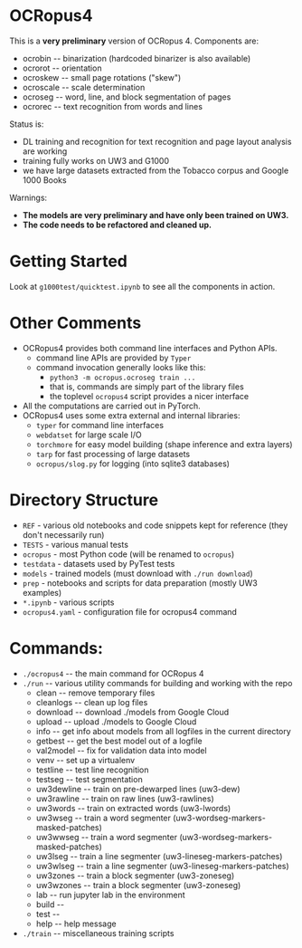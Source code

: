 # OCRopus4

This is a **very preliminary** version of OCRopus 4. Components are:

- ocrobin -- binarization (hardcoded binarizer is also available)
- ocrorot -- orientation
- ocroskew -- small page rotations ("skew")
- ocroscale -- scale determination
- ocroseg -- word, line, and block segmentation of pages
- ocrorec -- text recognition from words and lines

Status is:

- DL training and recognition for text recognition and page layout analysis are working
- training fully works on UW3 and G1000
- we have large datasets extracted from the Tobacco corpus and Google 1000 Books

Warnings:

- **The models are very preliminary and have only been trained on UW3.**
- **The code needs to be refactored and cleaned up.**

# Getting Started

Look at `g1000test/quicktest.ipynb` to see all the components in action.

# Other Comments

- OCRopus4 provides both command line interfaces and Python APIs.
    - command line APIs are provided by `Typer`
    - command invocation generally looks like this:
        - `python3 -m ocropus.ocroseg train ...`
        - that is, commands are simply part of the library files
        - the toplevel `ocropus4` script provides a nicer interface
- All the computations are carried out in PyTorch.
- OCRopus4 uses some extra external and internal libraries:
    - `typer` for command line interfaces
    - `webdatset` for large scale I/O
    - `torchmore` for easy model building (shape inference and extra layers)
    - `tarp` for fast processing of large datasets
    - `ocropus/slog.py` for logging (into sqlite3 databases)

# Directory Structure

- `REF` - various old notebooks and code snippets kept for reference (they don't necessarily run)
- `TESTS` - various manual tests
- `ocropus` - most Python code (will be renamed to `ocropus`)
- `testdata` - datasets used by PyTest tests
- `models` - trained models (must download with `./run download`)
- `prep` - notebooks and scripts for data preparation (mostly UW3 examples)
- `*.ipynb` - various scripts
- `ocropus4.yaml` - configuration file for ocropus4 command

# Commands:

- `./ocropus4` -- the main command for OCRopus 4
- `./run` -- various utility commands for building and working with the repo
    - clean -- remove temporary files
    - cleanlogs -- clean up log files
    - download -- download ./models from Google Cloud
    - upload -- upload ./models to Google Cloud
    - info -- get info about models from all logfiles in the current directory
    - getbest -- get the best model out of a logfile
    - val2model -- fix for validation data into model
    - venv -- set up a virtualenv
    - testline -- test line recognition
    - testseg -- test segmentation
    - uw3dewline -- train on pre-dewarped lines (uw3-dew)
    - uw3rawline -- train on raw lines (uw3-rawlines)
    - uw3words -- train on extracted words (uw3-lwords)
    - uw3wseg -- train a word segmenter (uw3-wordseg-markers-masked-patches)
    - uw3wwseg -- train a word segmenter (uw3-wordseg-markers-masked-patches)
    - uw3lseg -- train a line segmenter (uw3-lineseg-markers-patches)
    - uw3wlseg -- train a line segmenter (uw3-lineseg-markers-patches)
    - uw3zones -- train a block segmenter (uw3-zoneseg)
    - uw3wzones -- train a block segmenter (uw3-zoneseg)
    - lab -- run jupyter lab in the environment
    - build -- 
    - test -- 
    - help -- help message
- `./train` -- miscellaneous training scripts
